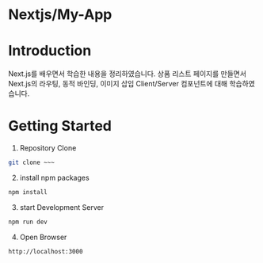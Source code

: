 # Nextjs/My-App

# Introduction
Next.js를 배우면서 학습한 내용을 정리하였습니다.
상품 리스트 페이지를 만들면서 Next.js의 라우팅, 동적 바인딩, 이미지 삽입
Client/Server 컴포넌트에 대해 학습하였습니다.

# Getting Started
1. Repository Clone
```bash
git clone ~~~
```
2. install npm packages
```bash
npm install
```

3. start Development Server
```bash
npm run dev
```

4. Open Browser
```
http://localhost:3000
```
